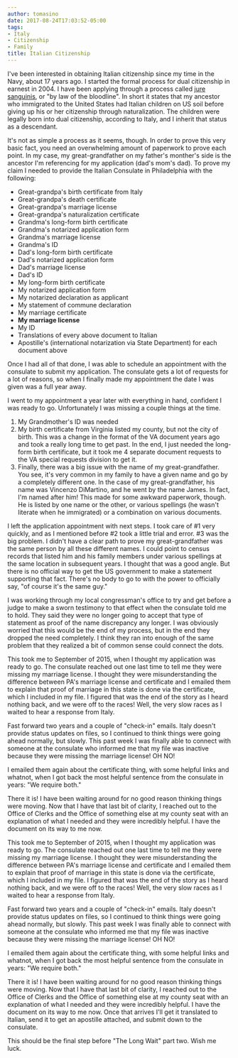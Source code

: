 ```yaml
---
author: tomasino
date: 2017-08-24T17:03:52-05:00
tags:
- Italy
- Citizenship
- Family
title: Italian Citizenship
---
```


I've been interested in obtaining Italian citizenship since my time in the Navy, about 17 years ago. I started the formal process for dual citizenship in earnest in 2004. I have been applying through a process called [jure sanguinis][], or "by law of the bloodline". In short it states that my ancestor who immigrated to the United States had Italian children on US soil before giving up his or her citizenship through naturalization. The children were legally born into dual citizenship, according to Italy, and I inherit that status as a descendant.

It's not as simple a process as it seems, though. In order to prove this very basic fact, you need an overwhelming amount of paperwork to prove each point. In my case, my great-grandfather on my father's monther's side is the ancestor I'm referencing for my application (dad's mom's dad). To prove my claim I needed to provide the Italian Consulate in Philadelphia with the following:

- Great-grandpa's birth certificate from Italy
- Great-grandpa's death certificate
- Great-grandpa's marriage license
- Great-grandpa's naturalization certificate
- Grandma's long-form birth certificate
- Grandma's notarized application form
- Grandma's marriage license
- Grandma's ID
- Dad's long-form birth certificate
- Dad's notarized application form
- Dad's marriage license
- Dad's ID
- My long-form birth certificate
- My notarized application form
- My notarized declaration as applicant
- My statement of commune declaration
- My marriage certificate
- **My marriage license**
- My ID
- Translations of every above document to Italian
- Apostille's (international notarization via State Department) for each document above

Once I had all of that done, I was able to schedule an appointment with the consulate to submit my application. The consulate gets a lot of requests for a lot of reasons, so when I finally made my appointment the date I was given was a full year away.

I went to my appointment a year later with everything in hand, confident I was ready to go. Unfortunately I was missing a couple things at the time.

1. My Grandmother's ID was needed
2. My birth certificate from Virginia listed my county, but not the city of birth. This was a change in the format of the VA document years ago and took a really long time to get past. In the end, I just needed the long-form birth certificate, but it took me 4 separate document requests to the VA special requests division to get it.
3. Finally, there was a big issue with the name of my great-grandfather. You see, it's very common in my family to have a given name and go by a completely different one. In the case of my great-grandfather, his name was Vincenzo DiMartino, and he went by the name James. In fact, I'm named after him! This made for some awkward paperwork, though. He is listed by one name or the other, or various spellings (he wasn't literate when he immigrated) or a combination on various documents.

I left the application appointment with next steps. I took care of #1 very quickly, and as I mentioned before #2 took a little trial and error. #3 was the big problem. I didn't have a clear path to prove my great-grandfather was the same person by all these different names. I could point to census records that listed him and his family members under various spellings at the same location in subsequent years. I thought that was a good angle. But there is no official way to get the US government to make a statement supporting that fact. There's no body to go to with the power to officially say, "of course it's the same guy."

I was working through my local congressman's office to try and get before a judge to make a sworn testimony to that effect when the consulate told me to hold. They said they were no longer going to accept that type of statement as proof of the name discrepancy any longer. I was obviously worried that this would be the end of my process, but in the end they dropped the need completely. I think they ran into enough of the same problem that they realized a bit of common sense could connect the dots.

This took me to September of 2015, when I thought my application was ready to go. The consulate reached out one last time to tell me they were missing my marriage license. I thought they were misunderstanding the difference between PA's marriage license and certificate and I emailed them to explain that proof of marriage in this state is done via the certificate, which I included in my file. I figured that was the end of the story as I heard nothing back, and we were off to the races! Well, the very slow races as I waited to hear a response from Italy.

Fast forward two years and a couple of "check-in" emails. Italy doesn't provide status updates on files, so I continued to think things were going ahead normally, but slowly. This past week I was finally able to connect with someone at the consulate who informed me that my file was inactive because they were missing the marriage license! OH NO!

I emailed them again about the certificate thing, with some helpful links and whatnot, when I got back the most helpful sentence from the consulate in years: "We require both."

There it is! I have been waiting around for no good reason thinking things were moving. Now that I have that last bit of clarity, I reached out to the Office of Clerks and the Office of something else at my county seat with an explanation of what I needed and they were incredibly helpful. I have the document on its way to me now.

This took me to September of 2015, when I thought my application was ready to go. The consulate reached out one last time to tell me they were missing my marriage license. I thought they were misunderstanding the difference between PA's marriage license and certificate and I emailed them to explain that proof of marriage in this state is done via the certificate, which I included in my file. I figured that was the end of the story as I heard nothing back, and we were off to the races! Well, the very slow races as I waited to hear a response from Italy.

Fast forward two years and a couple of "check-in" emails. Italy doesn't provide status updates on files, so I continued to think things were going ahead normally, but slowly. This past week I was finally able to connect with someone at the consulate who informed me that my file was inactive because they were missing the marriage license! OH NO!

I emailed them again about the certificate thing, with some helpful links and whatnot, when I got back the most helpful sentence from the consulate in years: "We require both."

There it is! I have been waiting around for no good reason thinking things were moving. Now that I have that last bit of clarity, I reached out to the Office of Clerks and the Office of something else at my county seat with an explanation of what I needed and they were incredibly helpful. I have the document on its way to me now. Once that arrives I'll get it translated to Italian, send it to get an apostille attached, and submit down to the consulate.

This should be the final step before "The Long Wait" part two. Wish me luck.


   [jure sanguinis]: http://www.ambwashingtondc.esteri.it/ambasciata_washington/en/informazioni_e_servizi/cittadinanza-jure-sanguinis.html
      "Citizenship Jure Sanguinis"
